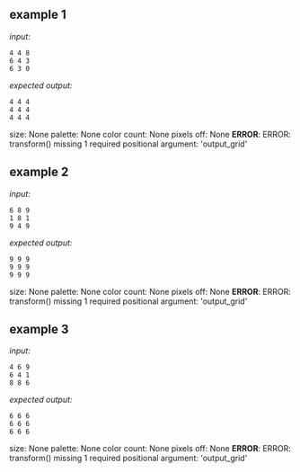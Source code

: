 
## example 1
*input:*
```
4 4 8
6 4 3
6 3 0
```
*expected output:*
```
4 4 4
4 4 4
4 4 4
```
size: None
palette: None
color count: None
pixels off: None
**ERROR**: ERROR: transform() missing 1 required positional argument: 'output_grid'

## example 2
*input:*
```
6 8 9
1 8 1
9 4 9
```
*expected output:*
```
9 9 9
9 9 9
9 9 9
```
size: None
palette: None
color count: None
pixels off: None
**ERROR**: ERROR: transform() missing 1 required positional argument: 'output_grid'

## example 3
*input:*
```
4 6 9
6 4 1
8 8 6
```
*expected output:*
```
6 6 6
6 6 6
6 6 6
```
size: None
palette: None
color count: None
pixels off: None
**ERROR**: ERROR: transform() missing 1 required positional argument: 'output_grid'
